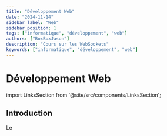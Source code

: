 ```yaml
---
title: "Développement Web"
date: "2024-11-14"
sidebar_label: "Web"
sidebar_position: 1
tags: ["informatique", "développement", "web"]
authors: ["BoxBoxJason"]
description: "Cours sur les WebSockets"
keywords: ["informatique", "développement", "web"]
---
```


# Développement Web

import LinksSection from '@site/src/components/LinksSection';

## Introduction

Le
